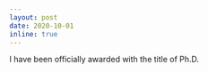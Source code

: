 ```yaml
---
layout: post
date: 2020-10-01
inline: true
---
```


I have been officially awarded with the title of Ph.D.
